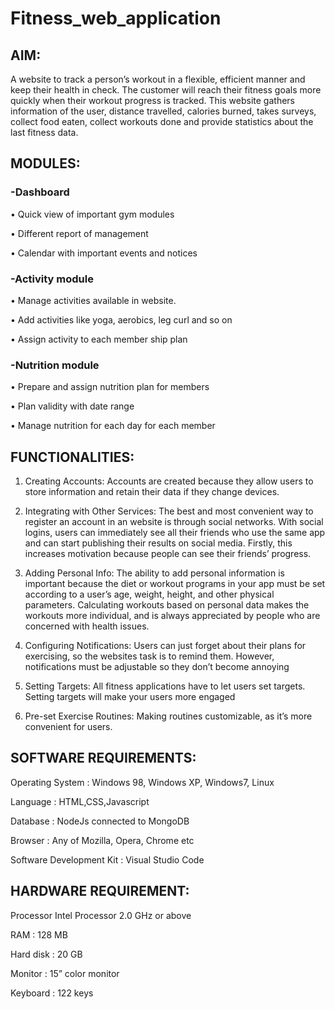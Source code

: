 # Fitness_web_application

## AIM:

A website to track a person’s workout in a flexible, efficient manner and keep their health in check. The customer will reach their fitness goals more quickly when their workout progress is tracked. This website gathers information of the user, distance travelled, calories burned, takes surveys, collect food eaten, collect workouts done and provide statistics about the last fitness data.

## MODULES:

### -Dashboard

•	Quick view of important gym modules

•	Different report of management

•	Calendar with important events and notices

### -Activity module

•	Manage activities available in website.

•	Add activities like yoga, aerobics, leg curl and so on

•	Assign activity to each member ship plan

### -Nutrition module

•	Prepare and assign nutrition plan for members

•	Plan validity with date range

•	Manage nutrition for each day for each member


## FUNCTIONALITIES:

1. Creating Accounts: Accounts are created because they allow users to store information and retain their data if they change devices. 

2. Integrating with Other Services: The best and most convenient way to register an account in an website is through social networks. With social logins, users can immediately see all their friends who use the same app and can start publishing their results on social media. Firstly, this increases motivation because people can see their friends’ progress. 

3. Adding Personal Info: The ability to add personal information is important because the diet or workout programs in your app must be set according to a user’s age, weight, height, and other physical parameters. Calculating workouts based on personal data makes the workouts more individual, and is always appreciated by people who are concerned with health issues. 

4. Configuring Notifications: Users can just forget about their plans for exercising, so the websites task is to remind them. However, notifications must be adjustable so they don’t become annoying 

5. Setting Targets: All fitness applications have to let users set targets. Setting targets will make your users more engaged

6. Pre-set Exercise Routines: Making routines customizable, as it’s more convenient for users.


## SOFTWARE REQUIREMENTS:

Operating System : Windows 98, Windows XP, Windows7, Linux

Language : HTML,CSS,Javascript

Database	: NodeJs connected to MongoDB

Browser : 	Any of Mozilla, Opera, Chrome etc

Software Development Kit : Visual Studio Code

## HARDWARE REQUIREMENT:

Processor	Intel Processor 2.0 GHz or above

RAM	: 128 MB

Hard disk	: 20 GB

Monitor	: 15” color monitor

Keyboard : 122 keys





